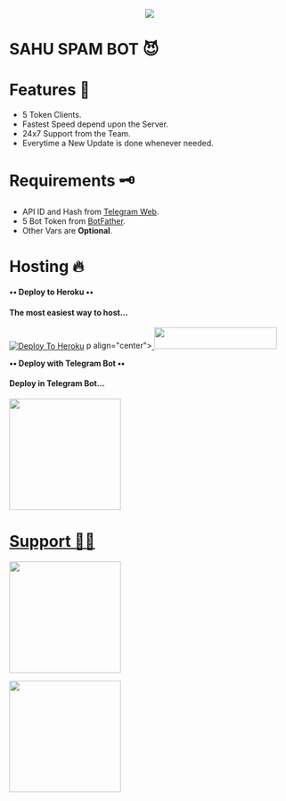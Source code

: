 <p align="center"><a href="https://t.me/vijaysahu_1"><img src="https://telegra.ph/file/146be6929217e4efbe12e.jpg"></a></p>

# SAHU SPAM BOT 😈

# Features 📝
- 5 Token Clients.
- Fastest Speed depend upon the Server.
- 24x7 Support from the Team.
- Everytime a New Update is done whenever needed.

# Requirements 🗝️

- API ID and Hash from [Telegram Web](https://my.telegram.org).
- 5 Bot Token from [BotFather](https://telegram.dog/botfather).
- Other Vars are **Optional**.

# Hosting 🔥

**•• Deploy to Heroku ••**

<h4> The most easiest way to host...</h4>

[![Deploy To Heroku](https://www.herokucdn.com/deploy/button.svg)](https://heroku.com/deploy) 
p align="center"><a href="https://heroku.com/deploy?template=https://github.com/R2cf/sahuspam"> <img src="https://img.shields.io/badge/Deploy%20To%20Heroku-black?style=for-the-badge&logo=heroku" width="220" height="38.45"/></a></p>

 
**•• Deploy with Telegram Bot ••**

<h4> Deploy in Telegram Bot... </h4>

<p align="left"><a href="https://telegram.dog/XTZ_HerokuBot"><img src="https://img.shields.io/badge/Deploy%20Via%20Telegram-blue?style=for-the-badge&logo=telegram" width="200""/</a>  </p>

# Support 🧑‍💻

<p align="left"><a href="https://telegram.dog/vijaysahu_1"><img src="https://img.shields.io/badge/JOIN%20UPDATE%20CHANNEL-red?style=for-the-badge&logo=telegram" width="200""/</a>  </p>
<p align="left"><a href="https://t.me/vijaysahu_1"><img src="https://img.shields.io/badge/JOIN%20SUPPORT%20CHAT-yellow?style=for-the-badge&logo=telegram" width="200""/</a>  </p>



